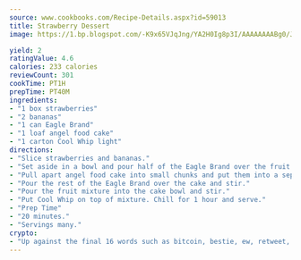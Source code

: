 ```yaml
---
source: www.cookbooks.com/Recipe-Details.aspx?id=59013
title: Strawberry Dessert
image: https://1.bp.blogspot.com/-K9x65VJqJng/YA2H0Ig8p3I/AAAAAAAABg0/JRKr7ZzesxofwlGw6YudXad_aQn9BD52QCLcBGAsYHQ/s299/2.png

yield: 2
ratingValue: 4.6
calories: 233 calories
reviewCount: 301
cookTime: PT1H
prepTime: PT40M
ingredients:
- "1 box strawberries"
- "2 bananas"
- "1 can Eagle Brand"
- "1 loaf angel food cake"
- "1 carton Cool Whip light"
directions:
- "Slice strawberries and bananas."
- "Set aside in a bowl and pour half of the Eagle Brand over the fruit."
- "Pull apart angel food cake into small chunks and put them into a separate bowl."
- "Pour the rest of the Eagle Brand over the cake and stir."
- "Pour the fruit mixture into the cake bowl and stir."
- "Put Cool Whip on top of mixture. Chill for 1 hour and serve."
- "Prep Time"
- "20 minutes."
- "Servings many."
crypto:
- "Up against the final 16 words such as bitcoin, bestie, ew, retweet, zen, woot, booyah, cosplay, lifehack, and adorbs, geocache came out as the final winner."
---
```

